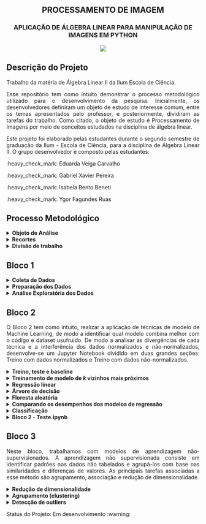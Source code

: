 <h2 align="center"> PROCESSAMENTO DE IMAGEM </h2>
<h3 align="center">  APLICAÇÃO DE ÁLGEBRA LINEAR PARA MANIPULAÇÃO DE IMAGENS EM PYTHON </h3>
<p align="center"><img src="https://user-images.githubusercontent.com/106626661/200182178-9525b376-715d-46d2-b000-038413b3bd7b.jpg"></p>

## Descrição do Projeto
<p align="justify">
Trabalho da matéria de Álgebra Linear II da Ilum Escola de Ciência.
</p>
<p align="justify">
Esse repositório tem como intuito demonstrar o processo metodológico utilizado para o desenvolvimento da pesquisa. Inicialmente, os desenvolvedores definiram um objeto de estudo de interesse comum, entre os temas apresentados pelo professor, e posteriormente, dividiram as tarefas do trabalho. Como citado, o objeto de estudo é Processamento de Imagens por meio de conceitos estudados na disciplina de álgebra linear.</p>
<p align="justify">
Este projeto foi elaborado pelas estudantes durante o segundo semestre de graduação da Ilum - Escola de Ciência, para a disciplina de Álgebra Linear II. O grupo desenvolvedor é composto pelas estudantes: </p>
<p>:heavy_check_mark: Eduarda Veiga Carvalho  </p>
<p> :heavy_check_mark: Gabriel Xavier Pereira </p>
<p> :heavy_check_mark: Isabela Bento Beneti </p>
<p> :heavy_check_mark: Ygor Fagundes Ruas </p>

## Processo Metodológico
<details><summary><b>Objeto de Análise</b></summary>
<p align="justify">
Durante a primeira aula, discutimos a respeito das áreas em comum que nos interessavam, e percebemos que nossos interesses convergiam para as áreas ecológicas e sociais. Por isso, decidimos explorar um tema relacionado à área socioambiental.
</p>
<p align="justify">
Tendo isso em mente, analisamos algumas das bases disponibilizadas no arquivo "Material de Estudo" e nos interessamos pelas APIs e pelas Databases do INPE. A partir disso, passamos a desenvolver a ideia de um projeto que relacionava as queimadas na vegetação brasileira com outros fatores, tais como precipitação e quantidades de dias sem chuva.
</p>
<p align="justify">
Por fim, decidimos que, a partir desses dados e fatores analisados, tentaríamos fazer uma previsão de focos de incêndio pelo método de regressão linear, utilizando Machine Learning.
</p>
</details>
<details><summary><b>Recortes</b></summary>
<p align="justify">
Uma das grandes discussões realisadas pelo nosso grupo foi sobre quais recortes utilizaríamos para elaborar o projeto. Acabamos por decidir o bioma Cerrado, que é o segundo bioma mais afetado por queimadas em todo o Brasil, e sobre o qual há muitos dados disponíveis para estudo. A escolha do bioma se deu fortemente por pelo aumento de focos de incêndio na região e pela proximidade de uma das desonvolvedoras com o local. Além disso, não optamos pelo bioma da Amazônia devido o grande número de pesquisas quanto a este e a vontade de ressaltar outros biomas negligenciados pela mídia. 
</p>
</details>
<details><summary><b>Divisão de trabalho</b></summary>
<p align="justify">
O projeto tem o intuito de ser dividido em 4 blocos, cada um separado especificamente para as etapas do trabalho, que devem ser concluídas até o final do semestre. Ao analisar a lista de tarefas para o Bloco 1 de Aprendizado de Máquina, decidimos que seria válido que cada uma das integrantes ficasse responsável por um dos tópicos da lista. Ao final, o trabalho foi realizado de maneira bem mais conjunta do que o previsto, já que nós ajudamos umas as outras durante o processo!
</p>
</details>

## Bloco 1
<details><summary><b>Coleta de Dados</b></summary>
<p align="justify">
Durante, principalmente, as primeiras duas semanas desde a definição do nosso tema, pesquisamos intensamente por bancos de dados e APIs que nos auxiliassem no desenvolvimento do nosso sistema de aprendizado de máquina. Priorizamos dados confiáveis e em formatos que facilitassem a manipulação pelo Jupyter na linguagem Python. Concluímos, por fim, após discussões com nossos professores, que os dados do INPE eram de fato os mais seguros e também os mais completos para se trabalhar, contendo neles não apenas a localização exata das queimadas, como também o risco de fogo, o bioma ao qual aquela região pertence, a precipitação, o número de dias sem chuva, entre outros.
 <br>
Coletamos, pois, todos os dados de queimadas do INPE desde o começo de 2022 até julho de 2022. Esse conjunto de dados, para nossa surpresa, não incluía somente informações sobre o Brasil, mas sobre o mundo inteiro. Por isso, na tarefa seguinte (de preparação), foi essencial que filtrássemos os dados.
</p>
</details>
<details><summary><b>Preparação dos Dados</b></summary>
<p align="justify">
Em um primeiro momento, identifica-se os tipos de dados, em nosso caso, são todos do tipo float. Os dados foram normalizados, como o caso do número de dias sem chuva e a precipitação, utilizando o máximo e o mínimo dos valores para que todos os dados fiquem na mesma escala. Posteriormente, os dados começaram a ser analisados.  
</p>
</details>
<details><summary><b>Análise Exploratória dos Dados</b></summary>
<p align="justify">
Após todo o processo de coleta, filtragem e preparação dos dados, pudemos finalmente analisar tudo o que conseguimos obter através do nosso DataFrame. Os resultados que esperamos ter, devem demonstrar que meses em que existe uma baixa taxa de precipitação tendem a ter probabilidades mais altas de queimas em pontos da região, além de também procurarmos ter uma correlação entre os fatores de precipitação e os níveis de risco de fogo, que poderão ser previstos. Assim, a utilização de comandos de matrizes de covariância e correlação é imprescíndível para explorar e computar essas probabilidades, podendo, ao final, gerar gráficos que apresentam tais taxas e variações.
</p>
</details>

## Bloco 2
<p align="justify">
O Bloco 2 tem como intuito, realizar a aplicação de técnicas de modelo de Machine Learning, de modo a identificar qual modelo combina melhor com o código e dataset usufruido. De modo a analisar as divergências de cada técnica e a interferência dos dados normalizados e não-normalizados, desenvolve-se um Jupyter Notebook dividido em duas grandes seções: Treino com dados normalizados e Treino com dados não-normalizados. 
</p>
<details><summary><b>Treino, teste e baseline</b></summary>
<p align="justify">
De modo a iniciar os treinos dos modelos, inicia-se com o modelo mais básico e que será um valor de referência aos demais: o modelo Baseline! Este modelo realiza uma média dos valores da target e geralmente, não apresenta bom resultado preventivo. Utilizamos o RMSE como métrica, obtendo um valor de 25% de erro de predição.
</p>
</details>
<details><summary><b>Treinamento de modelo de <i>k</i> vizinhos mais próximos</b></summary>
<p align="justify">
Dada a parametrização inicial com RMSE de 25%, o objetivo das discentes passou a encontrar um modelo cuja o RMSE fosse menor e se possível, mais próximo de zero. Deste modo, surge o k-nn vizinhos como um modelo cujo a hipótese consiste na ideia de que a similaridade dos dados é condizente com as regiões próximas no espaço de entrada. Os k determinam a quantidade de vizinhos que serão analisados na região, este modelo apresentou um RMSE próximo a zero e observou-se que conforme for menor o número de k menor será o RMSE.
</p>
</details>
<details><summary><b>Regressão linear</b></summary>
<p align="justify">
O modelo de regressão linear não obteve uma boa métrica, chegando a 23%. Este modelo tem como objetivo relacionar linearmente as nossas features e o nosso target, logo, este resultado demonstra que a relação entre as features e o target não estão linearmente relacionadas o que corrabora com a proposta de features de climatologia do nosso modelo, visto que o clima não é uma concepção linear.
</p>
</details>
<details><summary><b>Árvore de decisão</b></summary>
<p align="justify">
Seguindo a série de treinamentos de modelos, introduzimos o algoritmo de árvore de decisão para descobrir a performance desse modelo e compará-la em relação aos outros modelos, podendo observar que é melhor que os modelos anteriormente treinados. Definidos hiperparâmetros para a árvore para reduzir 'overfittings' criados a partir das diferenças entre os dados treinados e não treinados, foi possível perceber que tanto o número de 'nodes' quanto a profundidade da nossa árvore afetam na complexidade e performance do nosso modelo. Ao alterá-los, com a intenção de evitar ajustes excessivos, pode-se concluir que o comportamento do erro quadrático médio não possui grande variação conforme definimos diferentes valores de hiperparâmetro de curtos intervalos de diferença.
</p>
</details>
<details><summary><b>Floresta aleatória</b></summary>
<p align="justify">
Este modelo pode ser compreendido como uma complementaridade ao modelo de Árvore de Decisões. Ok! Mas em que sentido? As árvores de decisões podem apresentar modelos simples e explicativos, mas possuem a desvantagem de nem sempre apresentarem uma boa perfomance, logo, de modo a melhorar essa performance, usufrui-se da Floresta Aleatória cujo o objetivo é o de desenvolver um comitê que contenha diversas árvores de decisão onde cada uma realiza sua previsão individual, cada previsão individual pode ser considerada como um voto e ao ser relacionada com outros votos, possibilita-se a determinação de uma resposta final. O RMSE apresentou resultados próximos a zero e se mostrou eficaz.
</p>
</details>
<details><summary><b>Comparando os desempenhos dos modelos de regressão</b></summary>
</p>
<p align="justify">
Para comparar os cinco modelos preditivos desenvolvidos, comparamos os valores de RMSE e de precisão, a fim de determinar qual deles possuia o melhor desempenho. Para tanto, nós colocamos esses valores em uma tabela, e obtemos o seguinte resultado: 
</p>

| Modelo | Normalizado | Não Normalizado |
| :---       |     :---:      |   ---:        |
| Baseline   | 0,25423701     | 0,25297497    |
| 1 K-NN     | 0,06953842     | 0,08039338    |
| 2 K-NN     | 0,07485483     | 0,084071208   |
| 3 K-NN     | 0,08021297     | 0,088340406   |
| 4 K-NN     | 0,08474465     | 0,092532391   |
| 5 K-NN     | 0,08843453     | 0,096188816   |
| 6 K-NN     | 0,09124067     | 0,099139877   |
| 7 K-NN     | 0,09396136     | 0,1021576465  |
| 8 K-NN     | 0,09655897     | 0,1046688394  |
| Regressão  | 0,23769020     | 0,2370621     |
| Árvore     | 0,08           | 0,08          |
| Floresta   | 0,066630042    | 0,0667153531  |
</p>
Podemos perceber, pois, que tanto para o s dados normalizados quanto para os dados não normalizados, os melhores modelos preditivos (isto é, os que resultam em melhor previsão) são os de FLoresta aleatória e o de K-NN. 
</p>
Direcionando nosso olhar para o K-NN, podemos perceber, também, que os melhores resultados desse modelo são obtidos com menores números de vizinhos selecionados.
<\p>
Isso ocorre pois, no caso dos nossos dados, quando realizamos o modelo K-NN com uma grande quantidade de vizinhos, nós estamos nos "afastando" muito da área que está sendo utilizada para predição, o que torna as previsões menos precisas.
<\p>
O gráfico presente no notebook "Bloco 2" mostra exatamente como o erro desse modelo cresce conforme aumentamos o número de vizinhos analisados:
</P>
<p align="center">
<img width="574" alt="ERRO" src="https://user-images.githubusercontent.com/106626661/192491037-3d8cb660-27f1-4189-8447-d7a3126b8a17.png">
</details>
<details><summary><b>Classificação</b></summary>
O metódo de classificação utilizado foi o K-NN. Em um primeiro momento, necessita-se de dados categóricos, por isso, desenvlve-se uma coluna de classificação categória sobre as chances do risco de fogo. Após esta criação, aplica-se o metódo de classificação e análisa sua accuracy.  
</details>
<details><summary><b>Bloco 2 - Teste.ipynb</b></summary>
<p align="justify">
Esse arquivo presente nosso repositório não faz parte da lista de tarefas oficial do Bloco 2, mas foi necessário para estudarmos o comportamento dos dados de maneira gráfica com a utilização de uma 'target' diferente da original, uma vez que os gráficos plotados de Modelo de Previsão X Modelo Real estavam muito estranhos e ruins. Foi escolhida, dentre as possíveis no nosso Dataframe, uma menos complexa e, supostamente, mais fácil de prever, sendo essa, então, a Precipitação.
</p>
<p align="justify">
Sendo assim, separadamente, os modelos propostos no trabalho foram reproduzidos para essa nova target. Ao plotar todos os gráficos, realmente os modelos estão ruins, comom possível ver no arquivo. Surgimos assim, com algumas hipóteses sobre o que pode ter acontecido, podendo ser, inclusive, uma união de fatores:
</p>
<ol>
<h5>
<li>O primeiro ponto que pensamos, foi a pouca quantidade de features que coletamos, podendo influenciar fortemente nos resultados dos modelos, uma vez que não temos informações básicas como temperatura, umidade do ar e do solo e até o uso de solo;</li>
<li>Em segundo, a falta de especificação e diferenciação de dados numéricos em casas decimais pode ter causado essas linhas verticais de distâncias iguais em determinados valores de <i>x</i> com diversos pontos sobrepostos, de forma que o modelo compreendou que existem muitos valores de <i>y</i> de um mesmo fator para um único <i>x</i>;</li>
<li>Por fim, a falta de normalização de dados (que foi sugerida) em metade do código, em Bloco 2.ipynb, uma vez que os gráficos do modelo de Floresta Aleatória para dados normalizados está muito melhor que o gráfico dos dados não-normalizados.</li>
</h5>
</ol>
</details>

## Bloco 3
<p align="justify">
Neste bloco, trabalhamos com modelos de aprendizagem não-supervisionados. A aprendizagem não supervisionada consiste em identificar padrões nos dados não tabelados e agrupá-los com base nas similaridades e diferenças de valores. As principais tarefas associadas a esse método são agrupamento, associação e redução de dimensionalidade.
</p>

<details><summary><b> Redução de dimensionalidade </b></summary>
<p align="justify">
Iniciamos com o algoritmo de Análise de Componentes Principais (PCA), que reduz a dimensionalidade do conjunto de dados enquanto mantém o máximo de informações possível. O cada eixo resultante dessa análise é um vetor corresponde ao grau de variância dos dados em ordem crescente. Em nosso caso, a PC1 apresentou destaque em relação às outras e observamos que podemos selecionar até três princpais componentes para explicar a variância do nosso dataset. Dessa forma, a aplicação do PCA ajuda a evitar o overfitting do modelo.
</p>
</details>

<details><summary><b> Agrupamento (clustering) </b></summary>
<p align="justify"> O algoritmo de clustering é eficiente para exploração e análise de dados crus e não tabelados, pois agrupa os dados de acordo com suas similidades e diferenças, demonstrando assim o comportamento das diferentes atributos do dataset. Para isso, definimos os atributos e o número de clusters (avaliamos a quantidade adequada de clusters de acordo com a "curva do cotovelo") e plotamos para visualizar a relação entre os valores. 
</p>
</details>

<details><summary><b> Detecção de outliers </b></summary>
<p align="justify">
 É um método de detecção de valores anômalos (outliers) com base na avaliação dos valores de cada ponto de dados em relação aos valores dos dados vizinhos mais próximos. Definimos hiperparâmetros para indicar quantos vizinhos devem ser levados em consideração e plotamos a dispersão dos mesmos.
</p>
</details>

<p align="justify">
 Status do Projeto: Em desenvolvimento :warning:
